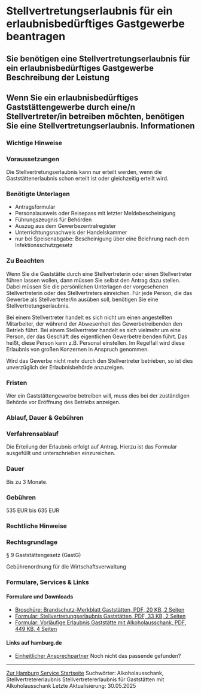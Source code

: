 Stellvertretungserlaubnis für ein erlaubnisbedürftiges Gastgewerbe beantragen
=============================================================================
Sie benötigen eine Stellvertretungserlaubnis für ein erlaubnisbedürftiges Gastgewerbe
Beschreibung der Leistung
-------------------------
Wenn Sie ein erlaubnisbedürftiges Gaststättengewerbe durch eine/n Stellvertreter/in betreiben möchten, benötigen Sie eine Stellvertretungserlaubnis.
Informationen
-------------
### Wichtige Hinweise
### Voraussetzungen
Die Stellvertretungserlaubnis kann nur erteilt werden, wenn die Gaststättenerlaubnis schon erteilt ist oder gleichzeitig erteilt wird.
### Benötigte Unterlagen
* Antragsformular
* Personalausweis oder Reisepass mit letzter Meldebescheinigung
* Führungszeugnis für Behörden
* Auszug aus dem Gewerbezentralregister
* Unterrichtungsnachweis der Handelskammer
* nur bei Speisenabgabe: Bescheinigung über eine Belehrung nach dem Infektionsschutzgesetz
### Zu Beachten
Wenn Sie die Gaststätte durch eine Stellvertreterin oder einen Stellvertreter führen lassen wollen, dann müssen Sie selbst den Antrag dazu stellen. Dabei müssen Sie die persönlichen Unterlagen der vorgesehenen Stellvertreterin oder des Stellvertreters einreichen. Für jede Person, die das Gewerbe als Stellvertreter/in ausüben soll, benötigen Sie eine Stellvertretungserlaubnis.  
  
Bei einem Stellvertreter handelt es sich nicht um einen angestellten Mitarbeiter, der während der Abwesenheit des Gewerbetreibenden den Betrieb führt. Bei einem Stellvertreter handelt es sich vielmehr um eine Person, der das Geschäft des eigentlichen Gewerbetreibenden führt. Das heißt, diese Person kann z.B. Personal einstellen. Im Regelfall wird diese Erlaubnis von großen Konzernen in Anspruch genommen.  
  
Wird das Gewerbe nicht mehr durch den Stellvertreter betrieben, so ist dies unverzüglich der Erlaubnisbehörde anzuzeigen.
### Fristen
Wer ein Gaststättengewerbe betreiben will, muss dies bei der zuständigen Behörde vor Eröffnung des Betriebs anzeigen.
### Ablauf, Dauer & Gebühren
### Verfahrensablauf
Die Erteilung der Erlaubnis erfolgt auf Antrag. Hierzu ist das Formular ausgefüllt und unterschrieben einzureichen.
### Dauer
Bis zu 3 Monate.
### Gebühren
535 EUR bis 635 EUR
### Rechtliche Hinweise
### Rechtsgrundlage
§ 9 Gaststättengesetz (GastG)  
  
Gebührenordnung für die Wirtschaftsverwaltung
### Formulare, Services & Links
#### Formulare und Downloads
* [Broschüre: Brandschutz-Merkblatt Gaststätten, PDF, 20 KB, 2 Seiten](https://fhh1.hamburg.de/Dibis/form/pdf/WI-Sonder2.pdf)
* [Formular: Stellvertretungserlaubnis Gaststätten, PDF, 33 KB, 2 Seiten](https://fhh1.hamburg.de/Dibis/form/pdf/W0804.pdf)
* [Formular: Vorläufige Erlaubnis Gaststätte mit Alkoholausschank, PDF, 449 KB, 4 Seiten](https://fhh1.hamburg.de/Dibis/form/pdf/Formular-Erlaubnis-Gaststaette-Alkoholausschank.pdf)
#### Links auf hamburg.de
* [Einheitlicher Ansprechpartner](https://www.hamburg.de/politik-und-verwaltung/behoerden/bwi/services/einheitlicher-ansprechpartner)
Noch nicht das passende gefunden?
---------------------------------
 [Zur Hamburg Service Startseite](/service/)
Suchwörter: Alkoholausschank, Stellvertretererlaubnis Stellvertretererlaubnis für Gaststätten mit Alkoholausschank
Letzte Aktualisierung: 30.05.2025